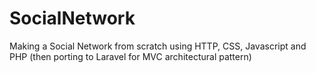 # SocialNetwork
Making a Social Network from scratch using HTTP, CSS, Javascript and PHP (then porting to Laravel for MVC architectural pattern)
